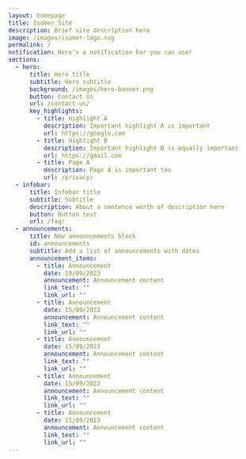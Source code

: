 ```yaml
---
layout: homepage
title: Isomer Site
description: Brief site description here
image: /images/isomer-logo.svg
permalink: /
notification: Here's a notification bar you can use!
sections:
  - hero:
      title: Hero title
      subtitle: Hero subtitle
      background: /images/hero-banner.png
      button: Contact Us
      url: /contact-us/
      key_highlights:
        - title: Highlight A
          description: Important highlight A is important
          url: https://google.com
        - title: Highlight B
          description: Important highlight B is equally important
          url: https://gmail.com
        - title: Page A
          description: Page A is important too
          url: /privacy/
  - infobar:
      title: Infobar title
      subtitle: Subtitle
      description: About a sentence worth of description here
      button: Button text
      url: /faq/
  - announcements:
      title: New announcements block
      id: announcements
      subtitle: Add a list of announcements with dates
      announcement_items:
        - title: Announcement
          date: 19/09/2023
          announcement: Announcement content
          link_text: ""
          link_url: ""
        - title: Announcement
          date: 15/09/2023
          announcement: Announcement content
          link_text: ""
          link_url: ""
        - title: Announcement
          date: 15/09/2023
          announcement: Announcement content
          link_text: ""
          link_url: ""
        - title: Announcement
          date: 15/09/2023
          announcement: Announcement content
          link_text: ""
          link_url: ""
        - title: Announcement
          date: 15/09/2023
          announcement: Announcement content
          link_text: ""
          link_url: ""
---
```

